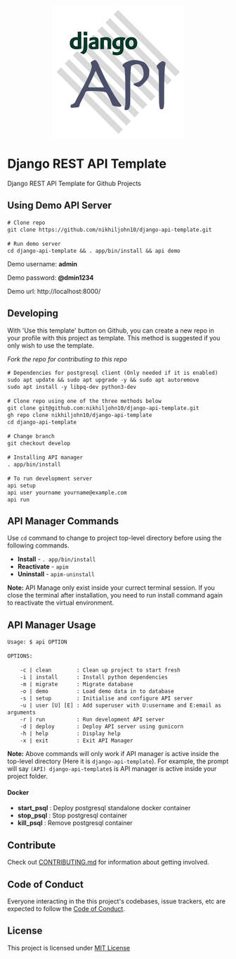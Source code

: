 <p align="center"><img src="assets/images/logo.png" alt="Django API logo"></p>

# Django REST API Template

Django REST API Template for Github Projects

## Using Demo API Server

```
# Clone repo
git clone https://github.com/nikhiljohn10/django-api-template.git

# Run demo server
cd django-api-template && . app/bin/install && api demo

```

Demo username: **admin**

Demo password: **@dmin1234**

Demo url: http://localhost:8000/

## Developing
With 'Use this template' button on Github, you can create a new repo in your profile with this project as template. This method is suggested if you only wish to use the template. 

*Fork the repo for contributing to this repo* 

```
# Dependencies for postgresql client (Only needed if it is enabled)
sudo apt update && sudo apt upgrade -y && sudo apt autoremove
sudo apt install -y libpq-dev python3-dev

# Clone repo using one of the three methods below
git clone git@github.com:nikhiljohn10/django-api-template.git
gh repo clone nikhiljohn10/django-api-template
cd django-api-template

# Change branch
git checkout develop

# Installing API manager
. app/bin/install

# To run development server
api setup
api user yourname yourname@example.com
api run
```

## API Manager Commands
Use `cd` command to change to project top-level directory before using the following commands.

* **Install** - `. app/bin/install`
* **Reactivate** - `apim`
* **Uninstall** - `apim-uninstall`

**Note:** API Manage only exist inside your currect terminal session. If you close the terminal after installation, you need to run install command again to reactivate the virtual environment.

## API Manager Usage

```
Usage: $ api OPTION

OPTIONS:

    -c | clean        : Clean up project to start fresh
    -i | install      : Install python dependencies
    -m | migrate      : Migrate database
    -o | demo         : Load demo data in to database
    -s | setup        : Initialise and configure API server
    -u | user [U] [E] : Add superuser with U:username and E:email as arguments
    -r | run          : Run development API server
    -d | deploy       : Deploy API server using gunicorn
    -h | help         : Display help
    -x | exit         : Exit API Manager

```

**Note:** Above commands will only work if API manager is active inside the top-level directory (Here it is `django-api-template`). For example, the prompt will say `(API) django-api-template$` is API manager is active inside your project folder.

#### Docker
- **start_psql**  : Deploy postgresql standalone docker container
- **stop_psql**   : Stop postgresql container
- **kill_psql**   : Remove postgresql container

## Contribute
Check out [CONTRIBUTING.md](https://github.com/nikhiljohn10/django-api-template/blob/main/CONTRIBUTING.md) for information about getting involved.

## Code of Conduct
Everyone interacting in the this project's codebases, issue trackers, etc are
expected to follow the [Code of Conduct](https://github.com/nikhiljohn10/django-api-template/blob/main/CODE_OF_CONDUCT.md).

## License
This project is licensed under [MIT License](https://github.com/nikhiljohn10/django-api-template/blob/main/LICENSE)
